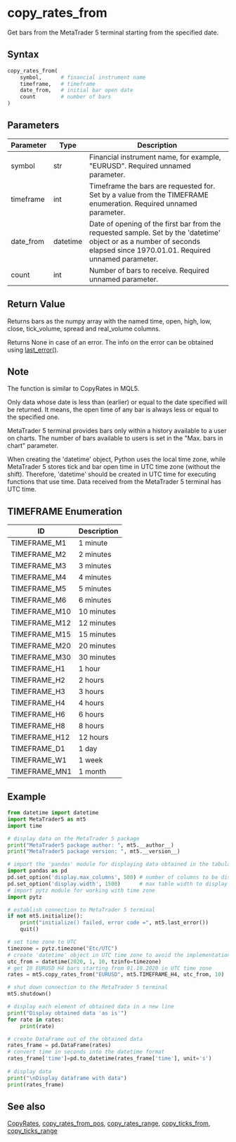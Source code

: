 # copy_rates_from

Get bars from the MetaTrader 5 terminal starting from the specified date.

## Syntax

```python
copy_rates_from(
    symbol,      # financial instrument name
    timeframe,   # timeframe
    date_from,   # initial bar open date
    count        # number of bars
)
```

## Parameters

| Parameter | Type | Description |
|-----------|------|-------------|
| symbol | str | Financial instrument name, for example, "EURUSD". Required unnamed parameter. |
| timeframe | int | Timeframe the bars are requested for. Set by a value from the TIMEFRAME enumeration. Required unnamed parameter. |
| date_from | datetime | Date of opening of the first bar from the requested sample. Set by the 'datetime' object or as a number of seconds elapsed since 1970.01.01. Required unnamed parameter. |
| count | int | Number of bars to receive. Required unnamed parameter. |

## Return Value

Returns bars as the numpy array with the named time, open, high, low, close, tick_volume, spread and real_volume columns.

Returns None in case of an error. The info on the error can be obtained using [last_error()](./last_error.md).

## Note

The function is similar to CopyRates in MQL5.

Only data whose date is less than (earlier) or equal to the date specified will be returned. It means, the open time of any bar is always less or equal to the specified one.

MetaTrader 5 terminal provides bars only within a history available to a user on charts. The number of bars available to users is set in the "Max. bars in chart" parameter.

When creating the 'datetime' object, Python uses the local time zone, while MetaTrader 5 stores tick and bar open time in UTC time zone (without the shift). Therefore, 'datetime' should be created in UTC time for executing functions that use time. Data received from the MetaTrader 5 terminal has UTC time.

## TIMEFRAME Enumeration

| ID | Description |
|----|-------------|
| TIMEFRAME_M1 | 1 minute |
| TIMEFRAME_M2 | 2 minutes |
| TIMEFRAME_M3 | 3 minutes |
| TIMEFRAME_M4 | 4 minutes |
| TIMEFRAME_M5 | 5 minutes |
| TIMEFRAME_M6 | 6 minutes |
| TIMEFRAME_M10 | 10 minutes |
| TIMEFRAME_M12 | 12 minutes |
| TIMEFRAME_M15 | 15 minutes |
| TIMEFRAME_M20 | 20 minutes |
| TIMEFRAME_M30 | 30 minutes |
| TIMEFRAME_H1 | 1 hour |
| TIMEFRAME_H2 | 2 hours |
| TIMEFRAME_H3 | 3 hours |
| TIMEFRAME_H4 | 4 hours |
| TIMEFRAME_H6 | 6 hours |
| TIMEFRAME_H8 | 8 hours |
| TIMEFRAME_H12 | 12 hours |
| TIMEFRAME_D1 | 1 day |
| TIMEFRAME_W1 | 1 week |
| TIMEFRAME_MN1 | 1 month |

## Example

```python
from datetime import datetime
import MetaTrader5 as mt5
import time

# display data on the MetaTrader 5 package
print("MetaTrader5 package author: ", mt5.__author__)
print("MetaTrader5 package version: ", mt5.__version__)

# import the 'pandas' module for displaying data obtained in the tabular form
import pandas as pd
pd.set_option('display.max_columns', 500) # number of columns to be displayed
pd.set_option('display.width', 1500)      # max table width to display
# import pytz module for working with time zone
import pytz

# establish connection to MetaTrader 5 terminal
if not mt5.initialize():
    print("initialize() failed, error code =", mt5.last_error())
    quit()

# set time zone to UTC
timezone = pytz.timezone("Etc/UTC")
# create 'datetime' object in UTC time zone to avoid the implementation of a local time zone offset
utc_from = datetime(2020, 1, 10, tzinfo=timezone)
# get 10 EURUSD H4 bars starting from 01.10.2020 in UTC time zone
rates = mt5.copy_rates_from("EURUSD", mt5.TIMEFRAME_H4, utc_from, 10)

# shut down connection to the MetaTrader 5 terminal
mt5.shutdown()

# display each element of obtained data in a new line
print("Display obtained data 'as is'")
for rate in rates:
    print(rate)

# create DataFrame out of the obtained data
rates_frame = pd.DataFrame(rates)
# convert time in seconds into the datetime format
rates_frame['time']=pd.to_datetime(rates_frame['time'], unit='s')
                    
# display data
print("\nDisplay dataframe with data")
print(rates_frame)
```

## See also

[CopyRates](./copyrates.md), [copy_rates_from_pos](./copy_rates_from_pos.md), [copy_rates_range](./copy_rates_range.md), [copy_ticks_from](./copy_ticks_from.md), [copy_ticks_range](./copy_ticks_range.md) 